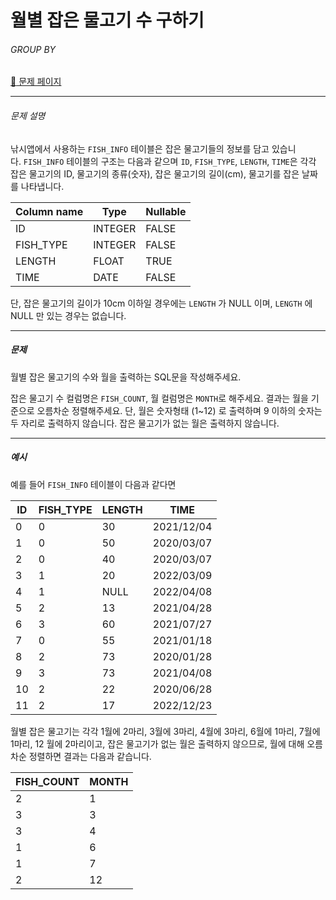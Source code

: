 # 월별 잡은 물고기 수 구하기

###### GROUP BY

[:link: 문제 페이지](https://school.programmers.co.kr/learn/courses/30/lessons/293260)

---

###### 문제 설명

낚시앱에서 사용하는 `FISH_INFO` 테이블은 잡은 물고기들의 정보를 담고 있습니다. `FISH_INFO` 테이블의 구조는 다음과 같으며 `ID`, `FISH_TYPE`, `LENGTH`, `TIME`은 각각 잡은 물고기의 ID, 물고기의 종류(숫자), 잡은 물고기의 길이(cm), 물고기를 잡은 날짜를 나타냅니다.

| Column name | Type    | Nullable |
| ----------- | ------- | -------- |
| ID          | INTEGER | FALSE    |
| FISH_TYPE   | INTEGER | FALSE    |
| LENGTH      | FLOAT   | TRUE     |
| TIME        | DATE    | FALSE    |

단, 잡은 물고기의 길이가 10cm 이하일 경우에는 `LENGTH` 가 NULL 이며, `LENGTH` 에 NULL 만 있는 경우는 없습니다.

---

##### 문제

월별 잡은 물고기의 수와 월을 출력하는 SQL문을 작성해주세요.

잡은 물고기 수 컬럼명은 `FISH_COUNT`, 월 컬럼명은 `MONTH`로 해주세요.
결과는 월을 기준으로 오름차순 정렬해주세요.
단, 월은 숫자형태 (1~12) 로 출력하며 9 이하의 숫자는 두 자리로 출력하지 않습니다. 잡은 물고기가 없는 월은 출력하지 않습니다.

---

##### 예시

예를 들어 `FISH_INFO` 테이블이 다음과 같다면

| ID  | FISH_TYPE | LENGTH | TIME       |
| --- | --------- | ------ | ---------- |
| 0   | 0         | 30     | 2021/12/04 |
| 1   | 0         | 50     | 2020/03/07 |
| 2   | 0         | 40     | 2020/03/07 |
| 3   | 1         | 20     | 2022/03/09 |
| 4   | 1         | NULL   | 2022/04/08 |
| 5   | 2         | 13     | 2021/04/28 |
| 6   | 3         | 60     | 2021/07/27 |
| 7   | 0         | 55     | 2021/01/18 |
| 8   | 2         | 73     | 2020/01/28 |
| 9   | 3         | 73     | 2021/04/08 |
| 10  | 2         | 22     | 2020/06/28 |
| 11  | 2         | 17     | 2022/12/23 |

월별 잡은 물고기는 각각 1월에 2마리, 3월에 3마리, 4월에 3마리, 6월에 1마리, 7월에 1마리, 12 월에 2마리이고, 잡은 물고기가 없는 월은 출력하지 않으므로, 월에 대해 오름차순 정렬하면 결과는 다음과 같습니다.

| FISH_COUNT | MONTH |
| ---------- | ----- |
| 2          | 1     |
| 3          | 3     |
| 3          | 4     |
| 1          | 6     |
| 1          | 7     |
| 2          | 12    |
